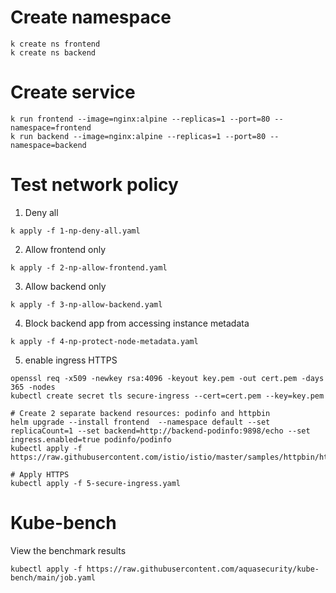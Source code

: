 # Create namespace

```shell
k create ns frontend
k create ns backend
```

# Create service

```shell
k run frontend --image=nginx:alpine --replicas=1 --port=80 --namespace=frontend
k run backend --image=nginx:alpine --replicas=1 --port=80 --namespace=backend
```

# Test network policy

1. Deny all

```shell
k apply -f 1-np-deny-all.yaml
```

2. Allow frontend only

```shell
k apply -f 2-np-allow-frontend.yaml
```

3. Allow backend only

```shell
k apply -f 3-np-allow-backend.yaml
```

4. Block backend app from accessing instance metadata

```shell
k apply -f 4-np-protect-node-metadata.yaml
```

5. enable ingress HTTPS

```shell
openssl req -x509 -newkey rsa:4096 -keyout key.pem -out cert.pem -days 365 -nodes
kubectl create secret tls secure-ingress --cert=cert.pem --key=key.pem

# Create 2 separate backend resources: podinfo and httpbin
helm upgrade --install frontend  --namespace default --set replicaCount=1 --set backend=http://backend-podinfo:9898/echo --set ingress.enabled=true podinfo/podinfo
kubectl apply -f https://raw.githubusercontent.com/istio/istio/master/samples/httpbin/httpbin.yaml

# Apply HTTPS
kubectl apply -f 5-secure-ingress.yaml
```

# Kube-bench

View the benchmark results

```shell
kubectl apply -f https://raw.githubusercontent.com/aquasecurity/kube-bench/main/job.yaml
```
